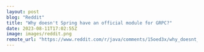 ```yaml
---
layout: post
blog: "Reddit"
title: "Why doesn't Spring have an official module for GRPC?"
date: 2023-08-11T17:02:55Z
image: images/reddit.png
remote_url: "https://www.reddit.com/r/java/comments/15oed3x/why_doesnt_spring_have_an_official_module_for_grpc/"
---
```

